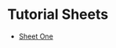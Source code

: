 # Tutorial Sheets

- [Sheet One](https://geuac-my.sharepoint.com/:b:/g/personal/19021621_geu_ac_in/EQ94wnYnGuxOsIhAiwAU2soBp0DoWWS9PzlXdV2B66J9tQ?e=uAgQ7n)
